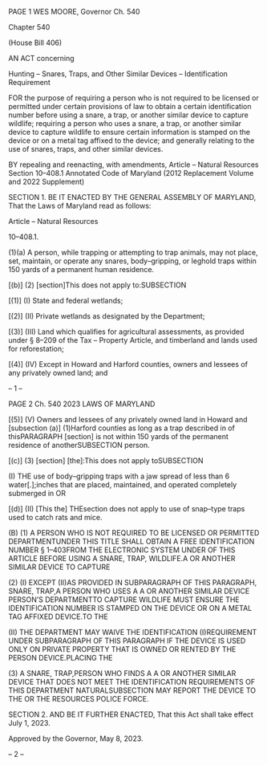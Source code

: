 PAGE 1
WES MOORE, Governor Ch. 540

Chapter 540

(House Bill 406)

AN ACT concerning

Hunting – Snares, Traps, and Other Similar Devices – Identification
Requirement

FOR the purpose of requiring a person who is not required to be licensed or permitted under
certain provisions of law to obtain a certain identification number before using a
snare, a trap, or another similar device to capture wildlife; requiring a person who
uses a snare, a trap, or another similar device to capture wildlife to ensure certain
information is stamped on the device or on a metal tag affixed to the device; and
generally relating to the use of snares, traps, and other similar devices.

BY repealing and reenacting, with amendments,
Article – Natural Resources
Section 10–408.1
Annotated Code of Maryland
(2012 Replacement Volume and 2022 Supplement)

SECTION 1. BE IT ENACTED BY THE GENERAL ASSEMBLY OF MARYLAND,
That the Laws of Maryland read as follows:

Article – Natural Resources

10–408.1.

(1)(a) A person, while trapping or attempting to trap animals, may not place,
set, maintain, or operate any snares, body–gripping, or leghold traps within 150 yards of a
permanent human residence.

[(b)] (2) [section]This does not apply to:SUBSECTION

[(1)] (I) State and federal wetlands;

[(2)] (II) Private wetlands as designated by the Department;

[(3)] (III) Land which qualifies for agricultural assessments, as provided
under § 8–209 of the Tax – Property Article, and timberland and lands used for
reforestation;

[(4)] (IV) Except in Howard and Harford counties, owners and lessees of
any privately owned land; and

– 1 –

PAGE 2
Ch. 540 2023 LAWS OF MARYLAND

[(5)] (V) Owners and lessees of any privately owned land in Howard and
[subsection (a)] (1)Harford counties as long as a trap described in of thisPARAGRAPH
[section] is not within 150 yards of the permanent residence of anotherSUBSECTION
person.

[(c)] (3) [section] [the]:This does not apply toSUBSECTION

(I) THE use of body–gripping traps with a jaw spread of less than 6
water[.];inches that are placed, maintained, and operated completely submerged in OR

[(d)] (II) [This the] THEsection does not apply to use of snap–type traps used to
catch rats and mice.

(B) (1) A PERSON WHO IS NOT REQUIRED TO BE LICENSED OR PERMITTED
DEPARTMENTUNDER THIS TITLE SHALL OBTAIN A FREE IDENTIFICATION NUMBER
§ 1–403FROM THE ELECTRONIC SYSTEM UNDER OF THIS ARTICLE BEFORE USING A
SNARE, TRAP, WILDLIFE.A OR ANOTHER SIMILAR DEVICE TO CAPTURE

(2) (I) EXCEPT (II)AS PROVIDED IN SUBPARAGRAPH OF THIS
PARAGRAPH, SNARE, TRAP,A PERSON WHO USES A A OR ANOTHER SIMILAR DEVICE
PERSON’S DEPARTMENTTO CAPTURE WILDLIFE MUST ENSURE THE
IDENTIFICATION NUMBER IS STAMPED ON THE DEVICE OR ON A METAL TAG AFFIXED
DEVICE.TO THE

(II) THE DEPARTMENT MAY WAIVE THE IDENTIFICATION
(I)REQUIREMENT UNDER SUBPARAGRAPH OF THIS PARAGRAPH IF THE DEVICE IS
USED ONLY ON PRIVATE PROPERTY THAT IS OWNED OR RENTED BY THE PERSON
DEVICE.PLACING THE

(3) A SNARE, TRAP,PERSON WHO FINDS A A OR ANOTHER SIMILAR
DEVICE THAT DOES NOT MEET THE IDENTIFICATION REQUIREMENTS OF THIS
DEPARTMENT NATURALSUBSECTION MAY REPORT THE DEVICE TO THE OR THE
RESOURCES POLICE FORCE.

SECTION 2. AND BE IT FURTHER ENACTED, That this Act shall take effect July
1, 2023.

Approved by the Governor, May 8, 2023.

– 2 –